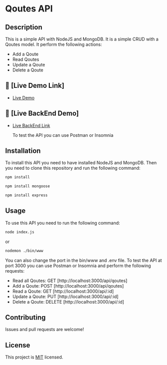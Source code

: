 # Qoutes API

## Description

This is a simple API with NodeJS and MongoDB. It is a simple CRUD with a Qoutes model. It perform the following actions:

- Add a Qoute
- Read Qoutes
- Update a Qoute
- Delete a Qoute

## 🚀 [Live Demo Link]

- [Live Demo](https://asad-zaidi.github.io/Qoutes-API/)

## 🚀 [Live BackEnd Demo]

- [Live BackEnd Link](https://asad-zaidi.github.io/Qoutes-API/)

  To test the API you can use Postman or Insomnia

## Installation

To install this API you need to have installed NodeJS and MongoDB. Then you need to clone this repository and run the following command:

```bash
npm install
```

```bash
npm install mongoose
```

```bash
npm install express
```

## Usage

To use this API you need to run the following command:

```bash
node index.js
```

or

```bash
nodemon ./bin/www
```

You can also change the port in the bin/www and .env file.
To test the API at port 3000 you can use Postman or Insomnia and perform the following requests:

- Read all Qoutes: GET [http://localhost:3000/api/qoutes]
- Add a Qoute: POST [http://localhost:3000/api/qoutes]
- Read a Qoute: GET [http://localhost:3000/api/:id]
- Update a Qoute: PUT [http://localhost:3000/api/:id]
- Delete a Qoute: DELETE [http://localhost:3000/api/:id]

## Contributing

Issues and pull requests are welcome!

## License

This project is [MIT](./LICENSE) licensed.
